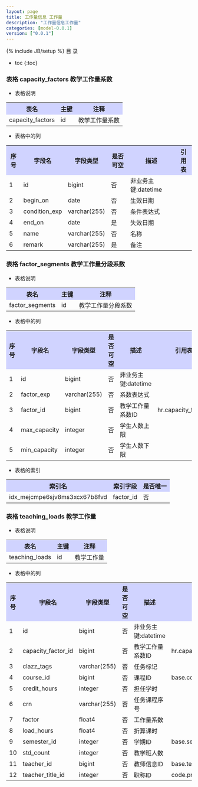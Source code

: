 ```yaml
---
layout: page
title: 工作量信息 工作量
description: "工作量信息工作量"
categories: [model-0.0.1]
version: ["0.0.1"]
---
```

{% include JB/setup %}
 目  录

* toc
{:toc}



### 表格 capacity_factors 教学工作量系数

  * 表格说明

<table class="table table-bordered table-striped table-condensed">
<tr><th style="background-color:#D0D3FF">表名</th><th style="background-color:#D0D3FF">主键</th><th style="background-color:#D0D3FF">注释</th>  </tr>
<tr><td>capacity_factors</td><td>id</td><td>教学工作量系数</td>  </tr>
</table>

  * 表格中的列

<table class="table table-bordered table-striped table-condensed">
<tr><th style="background-color:#D0D3FF" class="text-center">序号</th><th style="background-color:#D0D3FF">字段名</th><th style="background-color:#D0D3FF">字段类型</th><th style="background-color:#D0D3FF" class="text-center">是否可空</th><th style="background-color:#D0D3FF">描述</th><th style="background-color:#D0D3FF">引用表</th>  </tr>
<tr><td class="text-center">1</td><td>id</td><td>bigint</td><td class="text-center">否</td><td>非业务主键:datetime</td><td></td>  </tr>
<tr><td class="text-center">2</td><td>begin_on</td><td>date</td><td class="text-center">否</td><td>生效日期</td><td></td>  </tr>
<tr><td class="text-center">3</td><td>condition_exp</td><td>varchar(255)</td><td class="text-center">否</td><td>条件表达式</td><td></td>  </tr>
<tr><td class="text-center">4</td><td>end_on</td><td>date</td><td class="text-center">是</td><td>失效日期</td><td></td>  </tr>
<tr><td class="text-center">5</td><td>name</td><td>varchar(255)</td><td class="text-center">否</td><td>名称</td><td></td>  </tr>
<tr><td class="text-center">6</td><td>remark</td><td>varchar(255)</td><td class="text-center">是</td><td>备注</td><td></td>  </tr>
</table>



### 表格 factor_segments 教学工作量分段系数

  * 表格说明

<table class="table table-bordered table-striped table-condensed">
<tr><th style="background-color:#D0D3FF">表名</th><th style="background-color:#D0D3FF">主键</th><th style="background-color:#D0D3FF">注释</th>  </tr>
<tr><td>factor_segments</td><td>id</td><td>教学工作量分段系数</td>  </tr>
</table>

  * 表格中的列

<table class="table table-bordered table-striped table-condensed">
<tr><th style="background-color:#D0D3FF" class="text-center">序号</th><th style="background-color:#D0D3FF">字段名</th><th style="background-color:#D0D3FF">字段类型</th><th style="background-color:#D0D3FF" class="text-center">是否可空</th><th style="background-color:#D0D3FF">描述</th><th style="background-color:#D0D3FF">引用表</th>  </tr>
<tr><td class="text-center">1</td><td>id</td><td>bigint</td><td class="text-center">否</td><td>非业务主键:datetime</td><td></td>  </tr>
<tr><td class="text-center">2</td><td>factor_exp</td><td>varchar(255)</td><td class="text-center">否</td><td>系数表达式</td><td></td>  </tr>
<tr><td class="text-center">3</td><td>factor_id</td><td>bigint</td><td class="text-center">否</td><td>教学工作量系数ID</td><td>hr.capacity_factors</td>  </tr>
<tr><td class="text-center">4</td><td>max_capacity</td><td>integer</td><td class="text-center">否</td><td>学生人数上限</td><td></td>  </tr>
<tr><td class="text-center">5</td><td>min_capacity</td><td>integer</td><td class="text-center">否</td><td>学生人数下限</td><td></td>  </tr>
</table>


  * 表格的索引

<table class="table table-bordered table-striped table-condensed">
  <tr>
<th style="background-color:#D0D3FF">索引名</th><th style="background-color:#D0D3FF">索引字段</th><th style="background-color:#D0D3FF">是否唯一</th>  </tr>
<tr><td>idx_mejcmpe6sjv8ms3xcx67b8fvd</td><td>factor_id</td><td>否</td>  </tr>
</table>

### 表格 teaching_loads 教学工作量

  * 表格说明

<table class="table table-bordered table-striped table-condensed">
<tr><th style="background-color:#D0D3FF">表名</th><th style="background-color:#D0D3FF">主键</th><th style="background-color:#D0D3FF">注释</th>  </tr>
<tr><td>teaching_loads</td><td>id</td><td>教学工作量</td>  </tr>
</table>

  * 表格中的列

<table class="table table-bordered table-striped table-condensed">
<tr><th style="background-color:#D0D3FF" class="text-center">序号</th><th style="background-color:#D0D3FF">字段名</th><th style="background-color:#D0D3FF">字段类型</th><th style="background-color:#D0D3FF" class="text-center">是否可空</th><th style="background-color:#D0D3FF">描述</th><th style="background-color:#D0D3FF">引用表</th>  </tr>
<tr><td class="text-center">1</td><td>id</td><td>bigint</td><td class="text-center">否</td><td>非业务主键:datetime</td><td></td>  </tr>
<tr><td class="text-center">2</td><td>capacity_factor_id</td><td>bigint</td><td class="text-center">否</td><td>教学工作量系数ID</td><td>hr.capacity_factors</td>  </tr>
<tr><td class="text-center">3</td><td>clazz_tags</td><td>varchar(255)</td><td class="text-center">否</td><td>任务标记</td><td></td>  </tr>
<tr><td class="text-center">4</td><td>course_id</td><td>bigint</td><td class="text-center">否</td><td>课程ID</td><td>base.courses</td>  </tr>
<tr><td class="text-center">5</td><td>credit_hours</td><td>integer</td><td class="text-center">否</td><td>担任学时</td><td></td>  </tr>
<tr><td class="text-center">6</td><td>crn</td><td>varchar(255)</td><td class="text-center">否</td><td>任务课程序号</td><td></td>  </tr>
<tr><td class="text-center">7</td><td>factor</td><td>float4</td><td class="text-center">否</td><td>工作量系数</td><td></td>  </tr>
<tr><td class="text-center">8</td><td>load_hours</td><td>float4</td><td class="text-center">否</td><td>折算课时</td><td></td>  </tr>
<tr><td class="text-center">9</td><td>semester_id</td><td>integer</td><td class="text-center">否</td><td>学期ID</td><td>base.semesters</td>  </tr>
<tr><td class="text-center">10</td><td>std_count</td><td>integer</td><td class="text-center">否</td><td>教学班人数</td><td></td>  </tr>
<tr><td class="text-center">11</td><td>teacher_id</td><td>bigint</td><td class="text-center">否</td><td>教师信息ID</td><td>base.teachers</td>  </tr>
<tr><td class="text-center">12</td><td>teacher_title_id</td><td>integer</td><td class="text-center">否</td><td>职称ID</td><td>code.professional_titles</td>  </tr>
</table>


